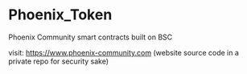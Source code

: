 # Phoenix_Token
Phoenix Community smart contracts built on BSC 

visit: https://www.phoenix-community.com
(website source code in a private repo for security sake)
